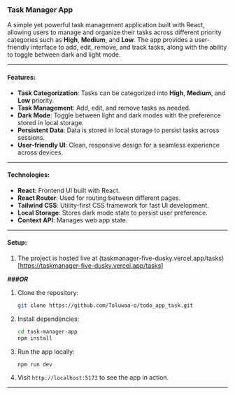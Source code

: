 ### Task Manager App

A simple yet powerful task management application built with React, allowing users to manage and organize their tasks across different priority categories such as **High**, **Medium**, and **Low**. The app provides a user-friendly interface to add, edit, remove, and track tasks, along with the ability to toggle between dark and light mode.

---

#### Features:
- **Task Categorization**: Tasks can be categorized into **High**, **Medium**, and **Low** priority.
- **Task Management**: Add, edit, and remove tasks as needed.
- **Dark Mode**: Toggle between light and dark modes with the preference stored in local storage.
- **Persistent Data**: Data is stored in local storage to persist tasks across sessions.
- **User-friendly UI**: Clean, responsive design for a seamless experience across devices.

---

#### Technologies:
- **React**: Frontend UI built with React.
- **React Router**: Used for routing between different pages.
- **Tailwind CSS**: Utility-first CSS framework for fast UI development.
- **Local Storage**: Stores dark mode state to persist user preference.
- **Context API**: Manages web app state.

---

#### Setup:
1. The project is hosted live at (taskmanager-five-dusky.vercel.app/tasks)[https://taskmanager-five-dusky.vercel.app/tasks]

***###OR***

1. Clone the repository:
    ```bash
    git clone https://github.com/Toluwaa-o/todo_app_task.git
    ```

2. Install dependencies:
    ```bash
    cd task-manager-app
    npm install
    ```

3. Run the app locally:
    ```bash
    npm run dev
    ```

4. Visit `http://localhost:5173` to see the app in action.

---